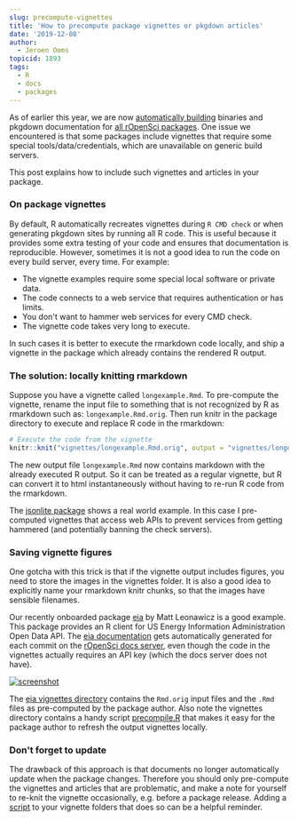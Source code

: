 ```yaml
---
slug: precompute-vignettes
title: 'How to precompute package vignettes or pkgdown articles'
date: '2019-12-08'
author:
  - Jeroen Ooms
topicid: 1893
tags:
  - R
  - docs
  - packages
---
```


As of earlier this year, we are now [automatically building](/technotes/2019/06/07/ropensci-docs/) binaries and pkgdown documentation for [all rOpenSci packages](https://docs.ropensci.org). One issue we encountered is that some packages include vignettes that require some special tools/data/credentials, which are unavailable on generic build servers.

This post explains how to include such vignettes and articles in your package.

### On package vignettes

By default, R automatically recreates vignettes during `R CMD check` or when generating pkgdown sites by running all R code. This is useful because it provides some extra testing of your code and ensures that documentation is reproducible. However, sometimes it is not a good idea to run the code on every build server, every time. For example:

  - The vignette examples require some special local software or private data.
  - The code connects to a web service that requires authentication or has limits.
  - You don't want to hammer web services for every CMD check.
  - The vignette code takes very long to execute.

In such cases it is better to execute the rmarkdown code locally, and ship a vignette in the package which already contains the rendered R output. 

### The solution: locally knitting rmarkdown

Suppose you have a vignette called `longexample.Rmd`. To pre-compute the vignette, rename the input file to something that is not recognized by R as rmarkdown such as: `longexample.Rmd.orig`. Then run knitr in the package directory to execute and replace R code in the rmarkdown:

```r
# Execute the code from the vignette
knitr::knit("vignettes/longexample.Rmd.orig", output = "vignettes/longexample.Rmd")
```

The new output file `longexample.Rmd` now contains markdown with the already executed R output. So it can be treated as a regular vignette, but R can convert it to html instantaneously without having to re-run R code from the rmarkdown.

The [jsonlite package](https://github.com/jeroen/jsonlite/tree/v1.6/vignettes) shows a real world example. In this case I pre-computed vignettes that access web APIs to prevent services from getting hammered (and potentially banning the check servers).

### Saving vignette figures

One gotcha with this trick is that if the vignette output includes figures, you need to store the images in the vignettes folder. It is also a good idea to explicitly name your rmarkdown knitr chunks, so that the images have sensible filenames.

Our recently onboarded package [eia](https://github.com/ropensci/eia/tree/master/vignettes) by Matt Leonawicz is a good example. This package provides an R client for US Energy Information Administration Open Data API. The [eia documentation](https://docs.ropensci.org/eia/articles/) gets automatically generated for each commit on the [rOpenSci docs server](https://ropensci.org/technotes/2019/06/07/ropensci-docs/), even though the code in the vignettes actually requires an API key (which the docs server does not have).

[![screenshot](https://imgur.com/W5NDdOA.png)](https://docs.ropensci.org/eia)

The [eia vignettes directory](https://github.com/ropensci/eia/blob/master/vignettes/) contains the `Rmd.orig` input files and the `.Rmd` files as pre-computed by the package author. Also note the vignettes directory contains a handy script [precompile.R](https://github.com/ropensci/eia/blob/master/vignettes/precompile.R) that makes it easy for the package author to refresh the output vignettes locally.

### Don't forget to update

The drawback of this approach is that documents no longer automatically update when the package changes. Therefore you should only pre-compute the vignettes and articles that are problematic, and make a note for yourself to re-knit the vignette occasionally, e.g. before a package release. Adding a [script](https://github.com/ropensci/eia/blob/master/vignettes/precompile.R) to your vignette folders that does so can be a helpful reminder.

